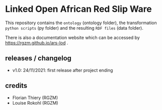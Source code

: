 # Linked Open African Red Slip Ware
    
This repository contains the `ontology` (ontology folder), the transformation `python scripts` (py folder) and the resulting `RDF files` (data folder).
      
There is also a documentation website which can be accessed by <https://rgzm.github.io/ars-lod> .
 
## releases / changelog 

-   v1.0: 24/11/2021: first release after project ending

## credits

-   Florian Thiery (RGZM)
-   Louise Rokohl (RGZM)
